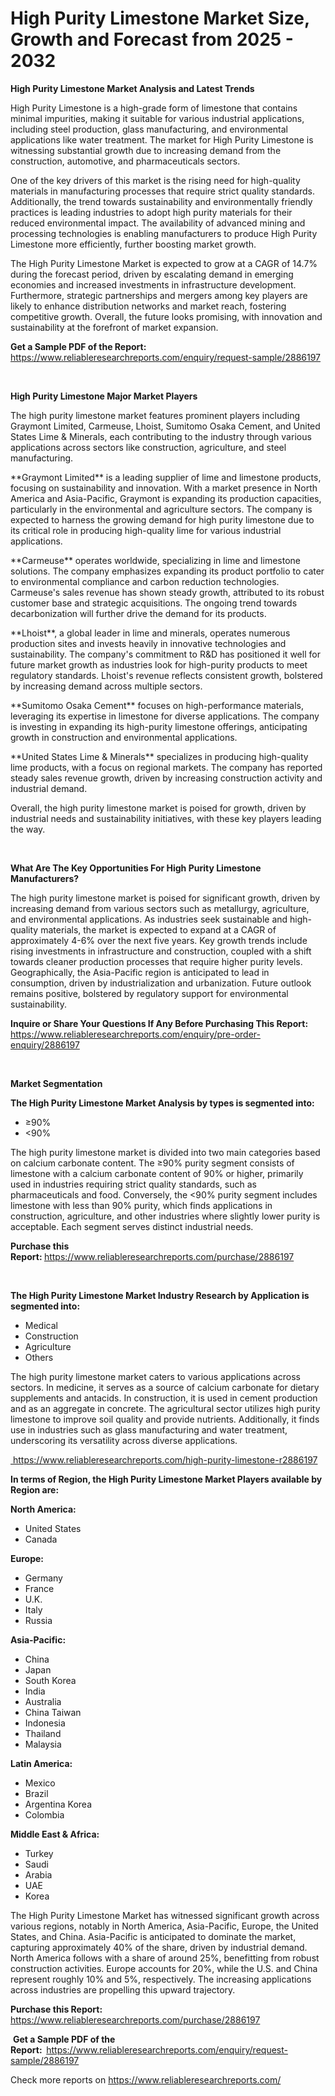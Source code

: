 <p><h1>High Purity Limestone Market Size, Growth and Forecast from 2025 - 2032</h1></p><p><strong>High Purity Limestone Market Analysis and Latest Trends</strong></p>
<p><p>High Purity Limestone is a high-grade form of limestone that contains minimal impurities, making it suitable for various industrial applications, including steel production, glass manufacturing, and environmental applications like water treatment. The market for High Purity Limestone is witnessing substantial growth due to increasing demand from the construction, automotive, and pharmaceuticals sectors. </p><p>One of the key drivers of this market is the rising need for high-quality materials in manufacturing processes that require strict quality standards. Additionally, the trend towards sustainability and environmentally friendly practices is leading industries to adopt high purity materials for their reduced environmental impact. The availability of advanced mining and processing technologies is enabling manufacturers to produce High Purity Limestone more efficiently, further boosting market growth.</p><p>The High Purity Limestone Market is expected to grow at a CAGR of 14.7% during the forecast period, driven by escalating demand in emerging economies and increased investments in infrastructure development. Furthermore, strategic partnerships and mergers among key players are likely to enhance distribution networks and market reach, fostering competitive growth. Overall, the future looks promising, with innovation and sustainability at the forefront of market expansion.</p></p>
<p><strong>Get a Sample PDF of the Report:&nbsp;</strong> <a href="https://www.reliableresearchreports.com/enquiry/request-sample/2886197?utm_campaign=3454&utm_medium=2&utm_source=Github&utm_content=ia&utm_term=13032025&utm_id=high-purity-limestone">https://www.reliableresearchreports.com/enquiry/request-sample/2886197</a></p>
<p>&nbsp;</p>
<p><strong>High Purity Limestone Major Market Players</strong></p>
<p><p>The high purity limestone market features prominent players including Graymont Limited, Carmeuse, Lhoist, Sumitomo Osaka Cement, and United States Lime & Minerals, each contributing to the industry through various applications across sectors like construction, agriculture, and steel manufacturing.</p><p>**Graymont Limited** is a leading supplier of lime and limestone products, focusing on sustainability and innovation. With a market presence in North America and Asia-Pacific, Graymont is expanding its production capacities, particularly in the environmental and agriculture sectors. The company is expected to harness the growing demand for high purity limestone due to its critical role in producing high-quality lime for various industrial applications.</p><p>**Carmeuse** operates worldwide, specializing in lime and limestone solutions. The company emphasizes expanding its product portfolio to cater to environmental compliance and carbon reduction technologies. Carmeuse's sales revenue has shown steady growth, attributed to its robust customer base and strategic acquisitions. The ongoing trend towards decarbonization will further drive the demand for its products.</p><p>**Lhoist**, a global leader in lime and minerals, operates numerous production sites and invests heavily in innovative technologies and sustainability. The company's commitment to R&D has positioned it well for future market growth as industries look for high-purity products to meet regulatory standards. Lhoist's revenue reflects consistent growth, bolstered by increasing demand across multiple sectors.</p><p>**Sumitomo Osaka Cement** focuses on high-performance materials, leveraging its expertise in limestone for diverse applications. The company is investing in expanding its high-purity limestone offerings, anticipating growth in construction and environmental applications.</p><p>**United States Lime & Minerals** specializes in producing high-quality lime products, with a focus on regional markets. The company has reported steady sales revenue growth, driven by increasing construction activity and industrial demand.</p><p>Overall, the high purity limestone market is poised for growth, driven by industrial needs and sustainability initiatives, with these key players leading the way.</p></p>
<p>&nbsp;</p>
<p><strong>What Are The Key Opportunities For High Purity Limestone Manufacturers?</strong></p>
<p><p>The high purity limestone market is poised for significant growth, driven by increasing demand from various sectors such as metallurgy, agriculture, and environmental applications. As industries seek sustainable and high-quality materials, the market is expected to expand at a CAGR of approximately 4-6% over the next five years. Key growth trends include rising investments in infrastructure and construction, coupled with a shift towards cleaner production processes that require higher purity levels. Geographically, the Asia-Pacific region is anticipated to lead in consumption, driven by industrialization and urbanization. Future outlook remains positive, bolstered by regulatory support for environmental sustainability.</p></p>
<p><strong>Inquire or Share Your Questions If Any Before Purchasing This Report:</strong> <a href="https://www.reliableresearchreports.com/enquiry/pre-order-enquiry/2886197?utm_campaign=3454&utm_medium=2&utm_source=Github&utm_content=ia&utm_term=13032025&utm_id=high-purity-limestone">https://www.reliableresearchreports.com/enquiry/pre-order-enquiry/2886197</a></p>
<p>&nbsp;</p>
<p><strong>Market Segmentation</strong></p>
<p><strong>The High Purity Limestone Market Analysis by types is segmented into:</strong></p>
<p><ul><li>≥90%</li><li><90%</li></ul></p>
<p><p>The high purity limestone market is divided into two main categories based on calcium carbonate content. The ≥90% purity segment consists of limestone with a calcium carbonate content of 90% or higher, primarily used in industries requiring strict quality standards, such as pharmaceuticals and food. Conversely, the <90% purity segment includes limestone with less than 90% purity, which finds applications in construction, agriculture, and other industries where slightly lower purity is acceptable. Each segment serves distinct industrial needs.</p></p>
<p><strong>Purchase this Report:&nbsp;</strong><a href="https://www.reliableresearchreports.com/purchase/2886197?utm_campaign=3454&utm_medium=2&utm_source=Github&utm_content=ia&utm_term=13032025&utm_id=high-purity-limestone">https://www.reliableresearchreports.com/purchase/2886197</a></p>
<p>&nbsp;</p>
<p><strong>The High Purity Limestone Market Industry Research by Application is segmented into:</strong></p>
<p><ul><li>Medical</li><li>Construction</li><li>Agriculture</li><li>Others</li></ul></p>
<p><p>The high purity limestone market caters to various applications across sectors. In medicine, it serves as a source of calcium carbonate for dietary supplements and antacids. In construction, it is used in cement production and as an aggregate in concrete. The agricultural sector utilizes high purity limestone to improve soil quality and provide nutrients. Additionally, it finds use in industries such as glass manufacturing and water treatment, underscoring its versatility across diverse applications.</p></p>
<p><a href="https://www.reliableresearchreports.com/high-purity-limestone-r2886197?utm_campaign=3454&utm_medium=2&utm_source=Github&utm_content=ia&utm_term=13032025&utm_id=high-purity-limestone">&nbsp;https://www.reliableresearchreports.com/high-purity-limestone-r2886197</a></p>
<p><strong>In terms of Region, the High Purity Limestone Market Players available by Region are:</strong></p>
<p>
    <p> <strong> North America: </strong>
        <ul>
            <li>United States</li>
            <li>Canada</li>
        </ul>
        </p> 
    <p> <strong> Europe: </strong>
        <ul>
            <li>Germany</li>
            <li>France</li>
            <li>U.K.</li>
            <li>Italy</li>
            <li>Russia</li>
        </ul>
        </p> 
    <p> <strong> Asia-Pacific: </strong>
        <ul>
            <li>China</li>
            <li>Japan</li>
            <li>South Korea</li>
            <li>India</li>
            <li>Australia</li>
            <li>China Taiwan</li>
            <li>Indonesia</li>
            <li>Thailand</li>
            <li>Malaysia</li>
        </ul>
        </p> 
    <p> <strong> Latin America: </strong>
        <ul>
            <li>Mexico</li>
            <li>Brazil</li>
            <li>Argentina Korea</li>
            <li>Colombia</li>
        </ul>
        </p> 
    <p> <strong> Middle East & Africa: </strong>
        <ul>
            <li>Turkey</li>
            <li>Saudi</li>
            <li>Arabia</li>
            <li>UAE</li>
            <li>Korea</li>
        </ul>
    </p>
    </p>
<p><p>The High Purity Limestone Market has witnessed significant growth across various regions, notably in North America, Asia-Pacific, Europe, the United States, and China. Asia-Pacific is anticipated to dominate the market, capturing approximately 40% of the share, driven by industrial demand. North America follows with a share of around 25%, benefitting from robust construction activities. Europe accounts for 20%, while the U.S. and China represent roughly 10% and 5%, respectively. The increasing applications across industries are propelling this upward trajectory.</p></p>
<p><strong>Purchase this Report: </strong><a href="https://www.reliableresearchreports.com/purchase/2886197?utm_campaign=3454&utm_medium=2&utm_source=Github&utm_content=ia&utm_term=13032025&utm_id=high-purity-limestone">https://www.reliableresearchreports.com/purchase/2886197</a></p>
<p>&nbsp;<strong>Get a Sample PDF of the Report:&nbsp;&nbsp;</strong><a href="https://www.reliableresearchreports.com/enquiry/request-sample/2886197?utm_campaign=3454&utm_medium=2&utm_source=Github&utm_content=ia&utm_term=13032025&utm_id=high-purity-limestone">https://www.reliableresearchreports.com/enquiry/request-sample/2886197</a></p>
<p><strong></strong></p>
<p>Check more reports on <a href="https://www.reliableresearchreports.com/?utm_campaign=3454&utm_medium=2&utm_source=Github&utm_content=ia&utm_term=13032025&utm_id=high-purity-limestone">https://www.reliableresearchreports.com/</a></p>